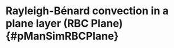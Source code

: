 Rayleigh-Bénard convection in a plane layer (RBC Plane) {#pManSimRBCPlane}
=======================================================
